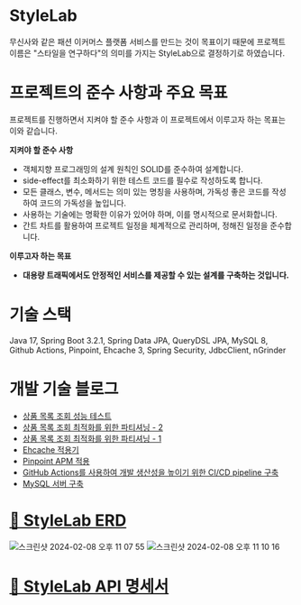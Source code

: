 # StyleLab
무신사와 같은 패션 이커머스 플랫폼 서비스를 만드는 것이 목표이기 때문에 프로젝트 이름은 "스타일을 연구하다"의 의미를 가지는 StyleLab으로 결정하기로 하였습니다.

# 프로젝트의 준수 사항과 주요 목표

프로젝트를 진행하면서 지켜야 할 준수 사항과 이 프로젝트에서 이루고자 하는 목표는 이와 같습니다.

**지켜야 할 준수 사항**

- 객체지향 프로그래밍의 설계 원칙인 SOLID를 준수하여 설계합니다.
- side-effect를 최소화하기 위한 테스트 코드를 필수로 작성하도록 합니다.
- 모든 클래스, 변수, 메서드는 의미 있는 명칭을 사용하며, 가독성 좋은 코드를 작성하여 코드의 가독성을 높입니다.
- 사용하는 기술에는 명확한 이유가 있어야 하며, 이를 명시적으로 문서화합니다.
- 간트 차트를 활용하여 프로젝트 일정을 체계적으로 관리하며, 정해진 일정을 준수합니다.

**이루고자 하는 목표**

- **대용량 트래픽에서도 안정적인 서비스를 제공할 수 있는 설계를 구축하는 것입니다.**

# 기술 스택
Java 17, Spring Boot 3.2.1, Spring Data JPA, QueryDSL JPA, MySQL 8, Github Actions, Pinpoint, Ehcache 3, Spring Security, JdbcClient, nGrinder

# 개발 기술 블로그
- [상품 목록 조회 성능 테스트](https://rbsks.tistory.com/71)
- [상품 목록 조회 최적화를 위한 파티셔닝 - 2](https://rbsks.tistory.com/70)
- [상품 목록 조회 최적화를 위한 파티셔닝 - 1](https://rbsks.tistory.com/69)
- [Ehcache 적용기](https://rbsks.tistory.com/68)
- [Pinpoint APM 적용](https://rbsks.tistory.com/67)   
- [GitHub Actions를 사용하여 개발 생산성을 높이기 위한 CI/CD pipeline 구축](https://rbsks.tistory.com/66)
- [MySQL 서버 구축](https://rbsks.tistory.com/65)

# [💾 StyleLab ERD](https://www.erdcloud.com/d/nTeHGYs58GWvZFWba)
![스크린샷 2024-02-08 오후 11 07 55](https://github.com/rbsks/jenkins-practice/assets/67041069/a1e5c195-8e09-491e-ba4d-ce2ec4997cda)
![스크린샷 2024-02-08 오후 11 10 16](https://github.com/rbsks/jenkins-practice/assets/67041069/6017ccca-c236-4cfa-806e-f5d8cd189aba)
# [📔 StyleLab API 명세서](https://fringe-actress-f29.notion.site/API-067ba533d0d443ffad09c29c9d6cf4fe?pvs=4)
